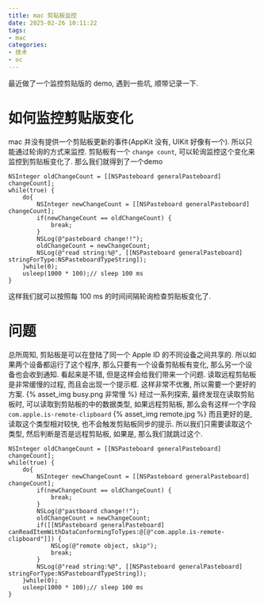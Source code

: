 ```yaml
---
title: mac 剪贴板监控
date: 2025-02-26 10:11:22
tags: 
- mac
categories:
- 技术
- oc
---
```

最近做了一个监控剪贴版的 demo, 遇到一些坑, 顺带记录一下.
<!-- more -->

# 如何监控剪贴版变化

mac 并没有提供一个剪贴板更新的事件(AppKit 没有, UIKit 好像有一个). 所以只能通过轮询的方式来监控.
剪贴板有一个 `change count`, 可以轮询监控这个变化来监控到剪贴板变化了. 
那么我们就得到了一个demo
```objc
NSInteger oldChangeCount = [[NSPasteboard generalPasteboard] changeCount];
while(true) {
    do{
        NSInteger newChangeCount = [[NSPasteboard generalPasteboard] changeCount];
        if(newChangeCount == oldChangeCount) {
            break;
        }
        NSLog(@"pasteboard change!!");
        oldChangeCount = newChangeCount;
        NSLog(@"read string:%@", [[NSPasteboard generalPasteboard] stringForType:NSPasteboardTypeString]);
    }while(0);
    usleep(1000 * 100);// sleep 100 ms
}
```
这样我们就可以按照每 100 ms 的时间间隔轮询检查剪贴板变化了. 
# 问题
总所周知, 剪贴板是可以在登陆了同一个 Apple ID 的不同设备之间共享的. 所以如果两个设备都运行了这个程序, 那么只要有一个设备剪贴板有变化, 那么另一个设备也会收到通知.
看起来是不错, 但是这样会给我们带来一个问题. 读取远程剪贴板是非常缓慢的过程, 而且会出现一个提示框.
这样非常不优雅, 所以需要一个更好的方案. 
{% asset_img busy.png 非常慢 %}
经过一系列探索, 最终发现在读取剪贴板时, 可以读取到剪贴板的中的数据类型, 如果远程剪贴板, 那么会有这样一个字段`com.apple.is-remote-clipboard`
{% asset_img remote.jpg %}
而且更好的是, 读取这个类型相对较快, 也不会触发剪贴板同步的提示.
所以我们只需要读取这个类型, 然后判断是否是远程剪贴板, 如果是, 那么我们就跳过这个.
```objc
NSInteger oldChangeCount = [[NSPasteboard generalPasteboard] changeCount];
while(true) {
    do{
        NSInteger newChangeCount = [[NSPasteboard generalPasteboard] changeCount];
        if(newChangeCount == oldChangeCount) {
            break;
        }
        NSLog(@"pastboard change!!");
        oldChangeCount = newChangeCount;
        if([[NSPasteboard generalPasteboard] canReadItemWithDataConformingToTypes:@[@"com.apple.is-remote-clipboard"]]) {
            NSLog(@"remote object, skip");
            break;
        }
        NSLog(@"read string:%@", [[NSPasteboard generalPasteboard] stringForType:NSPasteboardTypeString]);
    }while(0);
    usleep(1000 * 100);// sleep 100 ms
}
```